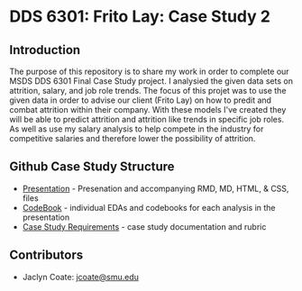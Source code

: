 # DDS 6301: Frito Lay: Case Study 2

## Introduction
The purpose of this repository is to share my work in order to complete our MSDS DDS 6301 Final Case Study project. I analysied the given data sets on attrition, salary, and job role trends. The focus of this projet was to use the given data in order to advise our client (Frito Lay) on how to predit and combat attrition within their company. With these models I've created they will be able to predict attrition and attrition like trends in specific job roles. As well as use my salary analysis to help compete in the industry for competitive salaries and therefore lower the possibility of attrition.

## Github Case Study Structure
* [Presentation] - Presenation and accompanying RMD, MD, HTML, & CSS, files
* [CodeBook] - individual EDAs and codebooks for each analysis in the presentation
* [Case Study Requirements] - case study documentation and rubric

## Contributors
 - Jaclyn Coate: jcoate@smu.edu 

 [Presentation]: <https://github.com/JaclynCoate/6306_Case_Study_1/tree/master/presentations/finalpresentations>
 [CodeBook]: <https://github.com/JaclynCoate/6306_Case_Study_2/tree/master/Codebook>
 [Case Study Requirements]: <https://github.com/JaclynCoate/6306_Case_Study_2/blob/master/CaseStudy2.docx>
